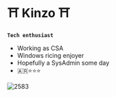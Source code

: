 # ⛩️ Kinzo ⛩️

**` Tech enthusiast `**

- Working as CSA
- Windows ricing enjoyer
- Hopefully a SysAdmin some day
- 🇦🇷⭐⭐⭐

![2583](https://github.com/user-attachments/assets/9b9be019-2a64-4a65-89d2-7e2c09ce661f)
